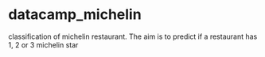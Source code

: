 # datacamp_michelin
classification of michelin restaurant. The aim is to predict if a restaurant has 1, 2 or 3 michelin star
